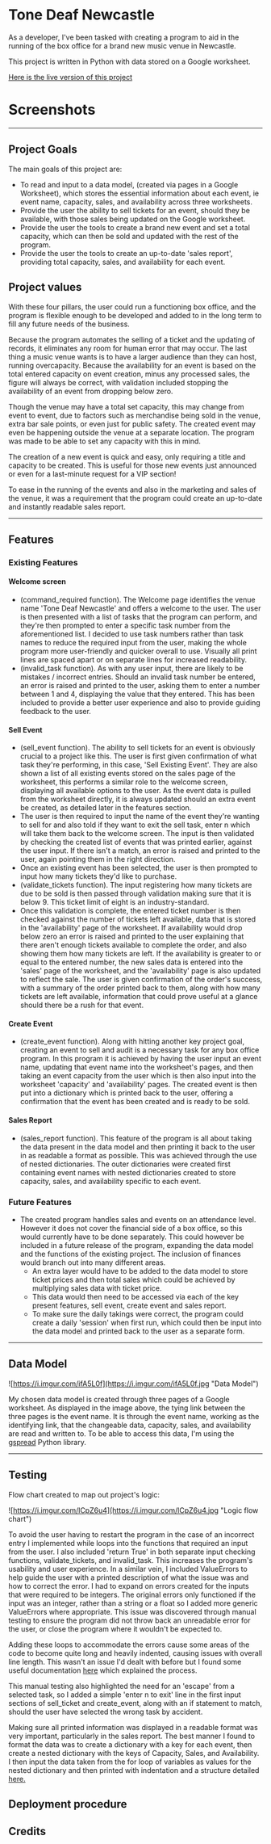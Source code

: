 # Tone Deaf Newcastle

As a developer, I've been tasked with creating a program to aid in the running of the box office for a brand new music venue in Newcastle.

This project is written in Python with data stored on a Google worksheet.

[Here is the live version of this project]()

# Screenshots

---

## Project Goals

The main goals of this project are:
- To read and input to a data model, (created via pages in a Google Worksheet), which stores the essential information about each event, ie event name, capacity, sales, and availability across three worksheets.
- Provide the user the ability to sell tickets for an event, should they be available, with those sales being updated on the Google worksheet.
- Provide the user the tools to create a brand new event and set a total capacity, which can then be sold and updated with the rest of the program.
- Provide the user the tools to create an up-to-date 'sales report', providing total capacity, sales, and availability for each event.

## Project values

With these four pillars, the user could run a functioning box office, and the program is flexible enough to be developed and added to in the long term to fill any future needs of the business.

Because the program automates the selling of a ticket and the updating of records, it eliminates any room for human error that may occur. The last thing a music venue wants is to have a larger audience than they can host, running overcapacity. Because the availability for an event is based on the total entered capacity on event creation, minus any processed sales, the figure will always be correct, with validation included stopping the availability of an event from dropping below zero.

Though the venue may have a total set capacity, this may change from event to event, due to factors such as merchandise being sold in the venue, extra bar sale points, or even just for public safety. The created event may even be happening outside the venue at a separate location. The program was made to be able to set any capacity with this in mind.

The creation of a new event is quick and easy, only requiring a title and capacity to be created. This is useful for those new events just announced or even for a last-minute request for a VIP section!

To ease in the running of the events and also in the marketing and sales of the venue, it was a requirement that the program could create an up-to-date and instantly readable sales report.

---

## Features

### Existing Features

#### Welcome screen
- (command_required function). The Welcome page identifies the venue name 'Tone Deaf Newcastle' and offers a welcome to the user. The user is then presented with a list of tasks that the program can perform, and they're then prompted to enter a specific task number from the aforementioned list. I decided to use task numbers rather than task names to reduce the required input from the user, making the whole program more user-friendly and quicker overall to use. Visually all print lines are spaced apart or on separate lines for increased readability.
- (invalid_task function). As with any user input, there are likely to be mistakes / incorrect entries. Should an invalid task number be entered, an error is raised and printed to the user, asking them to enter a number between 1 and 4, displaying the value that they entered. This has been included to provide a better user experience and also to provide guiding feedback to the user.

#### Sell Event
- (sell_event function). The ability to sell tickets for an event is obviously crucial to a project like this. The user is first given confirmation of what task they're performing, in this case, 'Sell Existing Event'. They are also shown a list of all existing events stored on the sales page of the worksheet, this performs a similar role to the welcome screen, displaying all available options to the user. As the event data is pulled from the worksheet directly, it is always updated should an extra event be created, as detailed later in the features section.
- The user is then required to input the name of the event they're wanting to sell for and also told if they want to exit the sell task, enter n which will take them back to the welcome screen. The input is then validated by checking the created list of events that was printed earlier, against the user input. If there isn't a match, an error is raised and printed to the user, again pointing them in the right direction.
- Once an existing event has been selected, the user is then prompted to input how many tickets they'd like to purchase.
- (validate_tickets function). The input registering how many tickets are due to be sold is then passed through validation making sure that it is below 9. This ticket limit of eight is an industry-standard.
- Once this validation is complete, the entered ticket number is then checked against the number of tickets left available, data that is stored in the 'availability' page of the worksheet. If availability would drop below zero an error is raised and printed to the user explaining that there aren't enough tickets available to complete the order, and also showing them how many tickets are left. If the availability is greater to or equal to the entered number, the new sales data is entered into the 'sales' page of the worksheet, and the 'availability' page is also updated to reflect the sale. The user is given confirmation of the order's success, with a summary of the order printed back to them, along with how many tickets are left available, information that could prove useful at a glance should there be a rush for that event.

#### Create Event
- (create_event function). Along with hitting another key project goal, creating an event to sell and audit is a necessary task for any box office program. In this program it is achieved by having the user input an event name, updating that event name into the worksheet's pages, and then taking an event capacity from the user which is then also input into the worksheet 'capacity' and 'availability' pages. The created event is then put into a dictionary which is printed back to the user, offering a confirmation that the event has been created and is ready to be sold.

#### Sales Report
- (sales_report function). This feature of the program is all about taking the data present in the data model and then printing it back to the user in as readable a format as possible. This was achieved through the use of nested dictionaries. The outer dictionaries were created first containing event names with nested dictionaries created to store capacity, sales, and availability specific to each event.

### Future Features
- The created program handles sales and events on an attendance level. However it does not cover the financial side of a box office, so this would currently have to be done separately. This could however be included in a future release of the program, expanding the data model and the functions of the existing project. The inclusion of finances would branch out into many different areas.
    - An extra layer would have to be added to the data model to store ticket prices and then total sales which could be achieved by multiplying sales data with ticket price.
    - This data would then need to be accessed via each of the key present features, sell event, create event and sales report. 
    - To make sure the daily takings were correct, the program could create a daily 'session' when first run, which could then be input into the data model and printed back to the user as a separate form.

--- 

## Data Model

![https://i.imgur.com/ifA5L0f](https://i.imgur.com/ifA5L0f.jpg "Data Model")

My chosen data model is created through three pages of a Google worksheet. As displayed in the image above, the tying link between the three pages is the event name. It is through the event name, working as the identifying link, that the changeable data, capacity, sales, and availability are read and written to. To be able to access this data, I'm using the [gspread](https://docs.gspread.org/en/latest/) Python library.

---

## Testing

Flow chart created to map out project's logic:

![https://i.imgur.com/lCpZ6u4](https://i.imgur.com/lCpZ6u4.jpg "Logic flow chart") 

To avoid the user having to restart the program in the case of an incorrect entry I implemented while loops into the functions that required an input from the user. I also included 'return True' in both separate input checking functions, validate_tickets, and invalid_task. This increases the program's usability and user experience. In a similar vein, I included ValueErrors to help guide the user with a printed description of what the issue was and how to correct the error. I had to expand on errors created for the inputs that were required to be integers. The original errors only functioned if the input was an integer, rather than a string or a float so I added more generic ValueErrors where appropriate. This issue was discovered through manual testing to ensure the program did not throw back an unreadable error for the user, or close the program where it wouldn't be expected to.

Adding these loops to accommodate the errors cause some areas of the code to become quite long and heavily indented, causing issues with overall line length. This wasn't an issue I'd dealt with before but I found some useful documentation [here](https://www.python.org/dev/peps/pep-0008/#indentation) which explained the process.

This manual testing also highlighted the need for an 'escape' from a selected task, so I added a simple 'enter n to exit' line in the first input sections of sell_ticket and create_event, along with an if statement to match, should the user have selected the wrong task by accident.

Making sure all printed information was displayed in a readable format was very important, particularly in the sales report. The best manner I found to format the data was to 
create a dictionary with a key for each event, then create a nested dictionary with the keys of Capacity, Sales, and Availability. I then input the data taken from the for loop of variables as values for the nested dictionary and then printed with indentation and a structure detailed [here.](https://thispointer.com/python-4-ways-to-print-items-of-a-dictionary-line-by-line/)

## Deployment procedure

## Credits